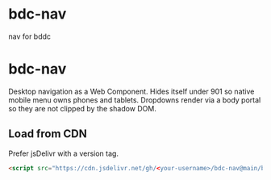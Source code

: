 # bdc-nav
nav for bddc
# bdc-nav

Desktop navigation as a Web Component. Hides itself under 901 so native mobile menu owns phones and tablets. Dropdowns render via a body portal so they are not clipped by the shadow DOM.

## Load from CDN

Prefer jsDelivr with a version tag.

```html
<script src="https://cdn.jsdelivr.net/gh/<your-username>/bdc-nav@main/bdc-nav.js?v=1" defer></script>
